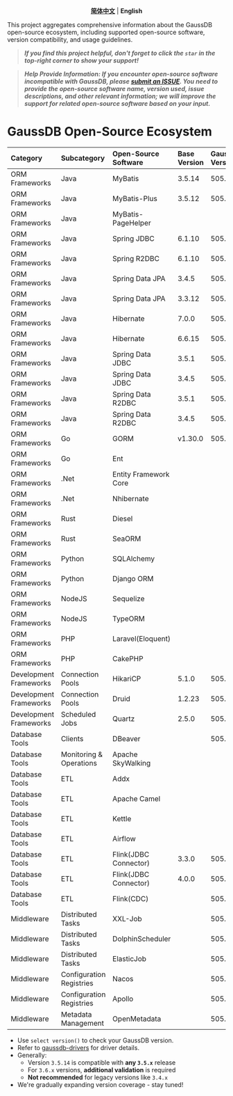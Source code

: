 <p align="center">
  <p align="center">
    <a href="README.md"><strong>简体中文</strong></a> | <strong>English</strong>
</p>

This project aggregates comprehensive information about the GaussDB open-source ecosystem, including supported open-source software, version compatibility, and usage guidelines.

> ***If you find this project helpful, don't forget to click the `star` in the top-right corner to show your support!***

> ***Help Provide Information: If you encounter open-source software incompatible with GaussDB, please [submit an ISSUE](https://github.com/HuaweiCloudDeveloper/gaussdb-ecosystem/issues). You need to provide the open-source software name, version used, issue descriptions, and other relevant information; we will improve the support for related open-source software based on your input.***

# GaussDB Open-Source Ecosystem

| Category | Subcategory    | Open-Source</br>Software   | Base</br>Version | GaussDB</br>Version  | Driver</br>Version  | Usage</br>Guide                                  |
|:------|:------|:----------------------|:----------| :------------ |:-----------|:-------------------------------------------|
| ORM Frameworks | Java   | MyBatis               | 3.5.14    |  505.2.0  | 506.0.0    | [Usage Guide](./MyBatis/3.5.x/README_en.md)          |
| ORM Frameworks | Java   | MyBatis-Plus          | 3.5.12    |  505.2.0  | 506.0.0    | [Usage Guide](./MyBatis-Plus/3.5.x/README_en.md)     |
| ORM Frameworks | Java   | MyBatis-PageHelper    |           |  |            |                                            |
| ORM Frameworks | Java   | Spring JDBC           | 6.1.10    |  505.2.0  | 506.0.0    | [Usage Guide](./SpringJDBC/6.1.x/README.md)       |
| ORM Frameworks | Java   | Spring R2DBC          | 6.1.10    |  505.2.0  | 1.0.0.RC1  | [Usage Guide](./SpringR2DBC/6.1.x/README.md)      |
| ORM Frameworks | Java   | Spring Data JPA       | 3.4.5     |  505.2.0  | 506.0.0    | [Usage Guide](./SpringDataJPA/3.4.x/README.md)    |
| ORM Frameworks | Java   | Spring Data JPA       | 3.3.12    |  505.2.0  | 506.0.0    | [Usage Guide](./SpringDataJPA/3.3.x/README.md)    |
| ORM Frameworks | Java   | Hibernate             | 7.0.0     |  505.2.0  | 506.0.0    | [Usage Guide](./Hibernate/7.0.x/README.md)        |
| ORM Frameworks | Java   | Hibernate             | 6.6.15    |  505.2.0  | 506.0.0    | [Usage Guide](./Hibernate/6.6.x/README.md)        |
| ORM Frameworks | Java   | Spring Data JDBC      | 3.5.1 |  505.2.0  | 506.0.0    | [Usage Guide](./SpringDataJDBC/3.5.x/README.md)   |
| ORM Frameworks | Java   | Spring Data JDBC      | 3.4.5 |  505.2.0  | 506.0.0    | [Usage Guide](./SpringDataJDBC/3.4.x/README.md)   |
| ORM Frameworks | Java   | Spring Data R2DBC     | 3.5.1 |  505.2.0  | 1.0.0.RC1  | [Usage Guide](./SpringDataR2DBC/3.5.x/README.md)  |
| ORM Frameworks | Java   | Spring Data R2DBC     | 3.4.5 |  505.2.0  | 1.0.0.RC1  | [Usage Guide](./SpringDataR2DBC/3.4.x/README.md)  |
| ORM Frameworks | Go   | GORM     | v1.30.0   |  505.2.0  | v1.0.0-rc1 | [Usage Guide](./GORM/v1.30.0/README.md)           |
| ORM Frameworks | Go   | Ent     |           |    |            |                                            |
| ORM Frameworks | .Net   | Entity Framework Core     |           |    |            |                                            |
| ORM Frameworks | .Net   | Nhibernate     |           |    |            |                                            |
| ORM Frameworks | Rust   | Diesel     |           |    |            |                                            |
| ORM Frameworks | Rust   | SeaORM     |           |    |            |                                            |
| ORM Frameworks | Python   | SQLAlchemy     |           |    |            |                                            |
| ORM Frameworks | Python   | Django ORM     |           |    |            |                                            |
| ORM Frameworks | NodeJS   | Sequelize     |           |    |            |                                            |
| ORM Frameworks | NodeJS   | TypeORM     |           |    |            |                                            |
| ORM Frameworks | PHP   | Laravel(Eloquent)     |           |    |            |                                            |
| ORM Frameworks | PHP   | CakePHP     |           |    |            |                                            |
| Development Frameworks | Connection Pools   | HikariCP              | 5.1.0     | 505.2.0  | 506.0.0    | [Usage Guide](./HikariCP/5.1.x/README.md)         |
| Development Frameworks | Connection Pools   | Druid                 | 1.2.23    | 505.2.0  | 506.0.0    | [Usage Guide](./Druid/1.2.x/README.md)            |
| Development Frameworks | Scheduled Jobs | Quartz            |  2.5.0    | 505.2.0  |    506.0.0  | [Usage Guide](./Quartz/2.5.0/README.md)      |
| Database Tools | Clients | DBeaver               |           | 505.2.0  | 506.0.0    | [Usage Guide](./DBeaver/25.0.x/README.md)         |
| Database Tools | Monitoring & Operations | Apache SkyWalking               |           |  |            |                                            |
| Database Tools | ETL | Addx              |           |  |            |                                            |
| Database Tools | ETL | Apache Camel              |           |  |            |                                            |
| Database Tools | ETL | Kettle              |           |  |            |                                            |
| Database Tools | ETL | Airflow              |           |  |            |                                            |
| Database Tools | ETL | Flink(JDBC Connector) | 3.3.0     | 505.2.0  | 506.0.0    | [Usage Guide](FlinkConnectorJDBC/3.3.x/README.md) |
| Database Tools | ETL | Flink(JDBC Connector) | 4.0.0     | 505.2.0  | 506.0.0    | [Usage Guide](FlinkConnectorJDBC/4.0.x/README.md) |
| Database Tools | ETL | Flink(CDC)            |           | 505.2.0  | 506.0.0    |                                            |
| Middleware | Distributed Tasks | XXL-Job            |           | 505.2.0  | 506.0.0    |                                            |
| Middleware | Distributed Tasks | DolphinScheduler           |           | 505.2.0  | 506.0.0    |                                            |
| Middleware | Distributed Tasks | ElasticJob           |           | 505.2.0  | 506.0.0    |                                            |
| Middleware | Configuration Registries | Nacos            |           | 505.2.0  | 506.0.0    |                                            |
| Middleware | Configuration Registries | Apollo            |           | 505.2.0  | 506.0.0    |                                            |
| Middleware | Metadata Management | OpenMetadata            |           | 505.2.0  | 506.0.0    |                                            |

* Use `select version()` to check your GaussDB version.  
* Refer to [gaussdb-drivers](https://github.com/HuaweiCloudDeveloper/gaussdb-drivers) for driver details.  
* Generally:  
  - Version `3.5.14` is compatible with **any `3.5.x`** release  
  - For `3.6.x` versions, **additional validation** is required  
  - **Not recommended** for legacy versions like `3.4.x`  
* We're gradually expanding version coverage - stay tuned! 
